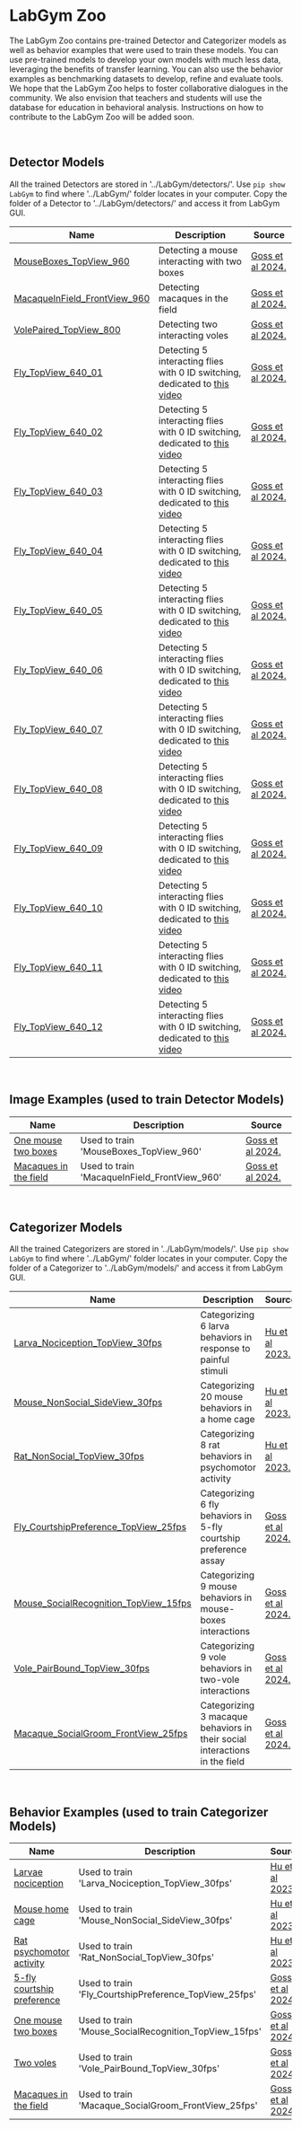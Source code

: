 # LabGym Zoo

The LabGym Zoo contains pre-trained Detector and Categorizer models as well as behavior examples that were used to train these models. You can use pre-trained models to develop your own models with much less data, leveraging the benefits of transfer learning. You can also use the behavior examples as benchmarking datasets to develop, refine and evaluate tools. We hope that the LabGym Zoo helps to foster collaborative dialogues in the community. We also envision that teachers and students will use the database for education in behavioral analysis. Instructions on how to contribute to the LabGym Zoo will be added soon.

<p>&nbsp;</p>

## Detector Models

All the trained Detectors are stored in '../LabGym/detectors/'. Use `pip show LabGym` to find where '../LabGym/' folder locates in your computer. Copy the folder of a Detector to '../LabGym/detectors/' and access it from LabGym GUI. 

| Name             | Description | Source |
|------------------|-----------|--------|
| [MouseBoxes_TopView_960](https://drive.google.com/file/d/1EYPS-EO7kzH_eMnwKZGdWyDH1Eu2t34H/view?usp=sharing) | Detecting a mouse interacting with two boxes | [Goss et al 2024.](https://www.biorxiv.org/content/10.1101/2024.07.07.602350v1) |
| [MacaqueInField_FrontView_960](https://drive.google.com/file/d/1keX4wY3hPuf7RZQ4_WXi8tzvE0Oeabw7/view?usp=sharing) | Detecting macaques in the field | [Goss et al 2024.](https://www.biorxiv.org/content/10.1101/2024.07.07.602350v1) |
| [VolePaired_TopView_800](https://drive.google.com/file/d/1JcdQ3I7MZZ5XGqSzTbwqpWpyitmshYjv/view?usp=sharing) | Detecting two interacting voles | [Goss et al 2024.](https://www.biorxiv.org/content/10.1101/2024.07.07.602350v1) |
| [Fly_TopView_640_01](https://drive.google.com/file/d/1PRHeSY3Kd8FUQSY_Yvm-LuP6-FWJKKxQ/view?usp=sharing) | Detecting 5 interacting flies with 0 ID switching, dedicated to [this video](https://drive.google.com/file/d/1I-bSz-PUzKHEJ1jKqknxs5PtceLKuxBv/view?usp=sharing) | [Goss et al 2024.](https://www.biorxiv.org/content/10.1101/2024.07.07.602350v1) |
| [Fly_TopView_640_02](https://drive.google.com/file/d/1woNsroKPDlxqnyTlDV-YrBWw7YcHFfHq/view?usp=sharing) | Detecting 5 interacting flies with 0 ID switching, dedicated to [this video](https://drive.google.com/file/d/17LAbc0SyudmfGrU6uzOR7mI2cuahNUgU/view?usp=sharing) | [Goss et al 2024.](https://www.biorxiv.org/content/10.1101/2024.07.07.602350v1) |
| [Fly_TopView_640_03](https://drive.google.com/file/d/1xU0dVjebZdKyH3jBYJG-dowxHdxYQNh6/view?usp=sharing) | Detecting 5 interacting flies with 0 ID switching, dedicated to [this video](https://drive.google.com/file/d/1Qcht6vOyuJhZyIfX2e5jYNjucblFVtzn/view?usp=sharing) | [Goss et al 2024.](https://www.biorxiv.org/content/10.1101/2024.07.07.602350v1) |
| [Fly_TopView_640_04](https://drive.google.com/file/d/1Ob1x5s5MVRIOwhf5p40L2kJL-0f_mp_d/view?usp=sharing) | Detecting 5 interacting flies with 0 ID switching, dedicated to [this video](https://drive.google.com/file/d/1781zrL2j2m5t3dVPfE4pht0zHB5c3ziq/view?usp=sharing) | [Goss et al 2024.](https://www.biorxiv.org/content/10.1101/2024.07.07.602350v1) |
| [Fly_TopView_640_05](https://drive.google.com/file/d/1e_gnBE1XmhAYrq339851mRi3MqAbNud8/view?usp=sharing) | Detecting 5 interacting flies with 0 ID switching, dedicated to [this video](https://drive.google.com/file/d/1lp7ckzeNGyLhiYkoVfP7HMePfxtUyf62/view?usp=sharing) | [Goss et al 2024.](https://www.biorxiv.org/content/10.1101/2024.07.07.602350v1) |
| [Fly_TopView_640_06](https://drive.google.com/file/d/1D0AbXVj7cWOeBh3lVuPDjJVNib_WDPrG/view?usp=sharing) | Detecting 5 interacting flies with 0 ID switching, dedicated to [this video](https://drive.google.com/file/d/1ecgUnFwLLAYEsQNnsj16OcwQTdku3vQt/view?usp=sharing) | [Goss et al 2024.](https://www.biorxiv.org/content/10.1101/2024.07.07.602350v1) |
| [Fly_TopView_640_07](https://drive.google.com/file/d/1hfCU-kV-VSralmy76qsjYjzYmGl7ryzj/view?usp=sharing) | Detecting 5 interacting flies with 0 ID switching, dedicated to [this video](https://drive.google.com/file/d/16EbqC-QOPLfwaF6xbW0dvT-NPlqNDabw/view?usp=sharing) | [Goss et al 2024.](https://www.biorxiv.org/content/10.1101/2024.07.07.602350v1) |
| [Fly_TopView_640_08](https://drive.google.com/file/d/1_U-i9DbXVGMhop3NAtUrRX58uWo-sT2R/view?usp=sharing) | Detecting 5 interacting flies with 0 ID switching, dedicated to [this video](https://drive.google.com/file/d/1AfLG3WE9MTyJKeGqnooDmpafuyNJ-EbN/view?usp=sharing) | [Goss et al 2024.](https://www.biorxiv.org/content/10.1101/2024.07.07.602350v1) |
| [Fly_TopView_640_09](https://drive.google.com/file/d/1U6Y9A11AuwrEEsTAp22o-jNmFWMSJSVJ/view?usp=sharing) | Detecting 5 interacting flies with 0 ID switching, dedicated to [this video](https://drive.google.com/file/d/1CK_K8K2ULqeZ9mQYo1ZaVXFHSsXKstQV/view?usp=sharing) | [Goss et al 2024.](https://www.biorxiv.org/content/10.1101/2024.07.07.602350v1) |
| [Fly_TopView_640_10](https://drive.google.com/file/d/1sHRWi3FCuW-ayjwMtuILvAO8A4pjvJrp/view?usp=sharing) | Detecting 5 interacting flies with 0 ID switching, dedicated to [this video](https://drive.google.com/file/d/1SUxojWr7lsCMMRAzkSUBn601tQzY1CwW/view?usp=sharing) | [Goss et al 2024.](https://www.biorxiv.org/content/10.1101/2024.07.07.602350v1) |
| [Fly_TopView_640_11](https://drive.google.com/file/d/15dUoPBYl1ORTmnJPLAqf3DfW46O5x71v/view?usp=sharing) | Detecting 5 interacting flies with 0 ID switching, dedicated to [this video](https://drive.google.com/file/d/17H_PZJuHX5dEdRSTA3PXHhYPcwyi68i1/view?usp=sharing) | [Goss et al 2024.](https://www.biorxiv.org/content/10.1101/2024.07.07.602350v1) |
| [Fly_TopView_640_12](https://drive.google.com/file/d/1gnhviMCvncE3AlXc8hd_bHIV-fT1SAIA/view?usp=sharing) | Detecting 5 interacting flies with 0 ID switching, dedicated to [this video](https://drive.google.com/file/d/1TQ3-W5KBFbYSHS4AX0t3uxMDLXz-vJtP/view?usp=sharing) | [Goss et al 2024.](https://www.biorxiv.org/content/10.1101/2024.07.07.602350v1) |



<p>&nbsp;</p>

## Image Examples (used to train Detector Models)

| Name             | Description | Source |
|------------------|-----------|--------|
| [One mouse two boxes](https://drive.google.com/file/d/1OpLOo-2YAGXr86_NZuRN2oFgDiXtVYqO/view?usp=sharing) | Used to train 'MouseBoxes_TopView_960' | [Goss et al 2024.](https://www.biorxiv.org/content/10.1101/2024.07.07.602350v1) |
| [Macaques in the field](https://drive.google.com/file/d/1Ydv1jO0RiK92cd2xPlLmmkEGQGgT-GdI/view?usp=sharing) | Used to train 'MacaqueInField_FrontView_960' | [Goss et al 2024.](https://www.biorxiv.org/content/10.1101/2024.07.07.602350v1) |


<p>&nbsp;</p>

## Categorizer Models

All the trained Categorizers are stored in '../LabGym/models/'. Use `pip show LabGym` to find where '../LabGym/' folder locates in your computer. Copy the folder of a Categorizer to '../LabGym/models/' and access it from LabGym GUI.

| Name             | Description | Source |
|------------------|-----------|--------|
| [Larva_Nociception_TopView_30fps](https://drive.google.com/file/d/1ITz9aBR8LEbi0RKsoPCTeRvvEnRYitUR/view?usp=sharing) | Categorizing 6 larva behaviors in response to painful stimuli | [Hu et al 2023.](https://www.cell.com/cell-reports-methods/fulltext/S2667-2375(23)00026-7) |
| [Mouse_NonSocial_SideView_30fps](https://drive.google.com/file/d/13ss-5myp0du6pXzbueKRMb__8VG0kW-Y/view?usp=sharing) | Categorizing 20 mouse behaviors in a home cage | [Hu et al 2023.](https://www.cell.com/cell-reports-methods/fulltext/S2667-2375(23)00026-7) |
| [Rat_NonSocial_TopView_30fps](https://drive.google.com/file/d/1myHhpScuKRPPUk-7tY01789CAwKJjrux/view?usp=sharing) | Categorizing 8 rat behaviors in psychomotor activity | [Hu et al 2023.](https://www.cell.com/cell-reports-methods/fulltext/S2667-2375(23)00026-7) |
| [Fly_CourtshipPreference_TopView_25fps](https://drive.google.com/file/d/1j0LOSi3H0cNiHbedMz6gGfx2_-K0JKyM/view?usp=sharing) | Categorizing 6 fly behaviors in 5-fly courtship preference assay | [Goss et al 2024.](https://www.biorxiv.org/content/10.1101/2024.07.07.602350v1) |
| [Mouse_SocialRecognition_TopView_15fps](https://drive.google.com/file/d/1jBJq--yPdVitFEUjGajEZdgOMoZdB9LE/view?usp=sharing) | Categorizing 9 mouse behaviors in mouse-boxes interactions | [Goss et al 2024.](https://www.biorxiv.org/content/10.1101/2024.07.07.602350v1) |
| [Vole_PairBound_TopView_30fps](https://drive.google.com/file/d/1x_wLN494PEILFOAXcgyW4xhssiU4U1W3/view?usp=sharing) | Categorizing 9 vole behaviors in two-vole interactions | [Goss et al 2024.](https://www.biorxiv.org/content/10.1101/2024.07.07.602350v1) |
| [Macaque_SocialGroom_FrontView_25fps](https://drive.google.com/file/d/1JNzZC0YvFUUshwvLNoC-pYbY4R7PcMBa/view?usp=sharing) | Categorizing 3 macaque behaviors in their social interactions in the field | [Goss et al 2024.](https://www.biorxiv.org/content/10.1101/2024.07.07.602350v1) |

<p>&nbsp;</p>

## Behavior Examples (used to train Categorizer Models)

| Name             | Description | Source |
|------------------|-----------|--------|
| [Larvae nociception](https://drive.google.com/file/d/1q4KfML2-uiHrD3du2qKoSR0sW2Nbk5XS/view?usp=sharing) | Used to train 'Larva_Nociception_TopView_30fps' | [Hu et al 2023.](https://www.cell.com/cell-reports-methods/fulltext/S2667-2375(23)00026-7) |
| [Mouse home cage](https://drive.google.com/file/d/1xaUBTrJ4v0xGCQCEgh4tZ7fOOJr6_nMP/view?usp=sharing) | Used to train 'Mouse_NonSocial_SideView_30fps' | [Hu et al 2023.](https://www.cell.com/cell-reports-methods/fulltext/S2667-2375(23)00026-7) |
| [Rat psychomotor activity](https://drive.google.com/file/d/1l2fY6Ycg8f6DdUfUEymuIfk7Hn9Bh2sr/view?usp=sharing) | Used to train 'Rat_NonSocial_TopView_30fps' | [Hu et al 2023.](https://www.cell.com/cell-reports-methods/fulltext/S2667-2375(23)00026-7) |
| [5-fly courtship preference](https://drive.google.com/file/d/1VGCyhvgGyoT_5P8uNHC1xJq8jX75a_K5/view?usp=sharing) | Used to train 'Fly_CourtshipPreference_TopView_25fps' | [Goss et al 2024.](https://www.biorxiv.org/content/10.1101/2024.07.07.602350v1) |
| [One mouse two boxes](https://drive.google.com/file/d/1PPCNyHlTYSijU0AqQOIpsfKyNyvOhP_l/view?usp=sharing) | Used to train 'Mouse_SocialRecognition_TopView_15fps' | [Goss et al 2024.](https://www.biorxiv.org/content/10.1101/2024.07.07.602350v1) |
| [Two voles](https://drive.google.com/file/d/15EMsQyS1ZH12UsvrakPufeL8t24MQ7xv/view?usp=sharing) | Used to train 'Vole_PairBound_TopView_30fps' | [Goss et al 2024.](https://www.biorxiv.org/content/10.1101/2024.07.07.602350v1) |
| [Macaques in the field](https://drive.google.com/file/d/1Y7MgBWpffNYE4d6gHeXeHikchg5RL_u9/view?usp=sharing) | Used to train 'Macaque_SocialGroom_FrontView_25fps' | [Goss et al 2024.](https://www.biorxiv.org/content/10.1101/2024.07.07.602350v1) |
